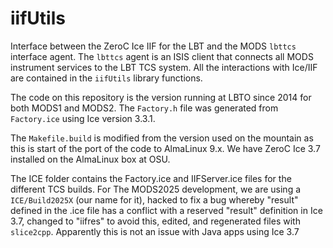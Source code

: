 # iifUtils

Interface between the ZeroC Ice IIF for the LBT and the MODS `lbttcs` interface agent.  The `lbttcs` agent 
is an ISIS client that connects all MODS instrument services to the LBT TCS system.  All the interactions
with Ice/IIF are contained in the `iifUtils` library functions.

The code on this repository is the version running at LBTO since 2014 for both MODS1 and MODS2.  The
`Factory.h` file was generated from `Factory.ice` using Ice version 3.3.1.

The `Makefile.build` is modified from the version used on the mountain as this is start of the port
of the code to AlmaLinux 9.x.  We have ZeroC Ice 3.7 installed on the AlmaLinux box at OSU.

The ICE folder contains the Factory.ice and IIFServer.ice files for the different TCS builds.  For
The MODS2025 development, we are using a `ICE/Build2025X` (our name for it), hacked to fix a bug
whereby "result" defined in the .ice file has a conflict with a reserved "result" definition in 
Ice 3.7, changed to "iifres" to avoid this, edited, and regenerated files with `slice2cpp`.  Apparently
this is not an issue with Java apps using Ice 3.7 
